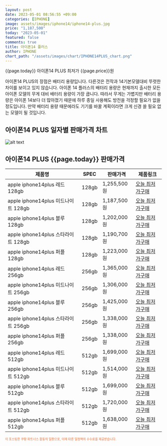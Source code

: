 ```yaml
---
layout: post
date: 2023-05-01 08:56:55 +09:00
categories: [IPHONE]
image: assets/images/iphone14/iphone14-plus.jpg
price: "1,187,500"
today: "2023-05-01"
featured: false
comments: true
title: 아이폰14 플러스
author: IPHONE
chart_path: "/assets/images/chart/IPHONE14PLUS_chart.png"
---
```


{{page.today}} 아이폰14 PLUS 최저가 {{page.price}}원

아이폰14 PLUS의 장점은 배터리 용량입니다. 다른것은 전작과 14기본모델대비 뚜렷한 차이를 보이고 있지 않습니다.
아이폰 14 플러스의 배터리 용량은 현재까지 출시한 모든 아이폰 모델의 무게 대비 배터리 용량이 가장 큽니다. 따라서 무게는 가볍지만 배터리 용량은 아이폰 14보다 더 많아졌기 때문에 하루 종일 사용해도 방전을 걱정할 필요가 없을 정도입니다. 만약 배터리 용량 때문에라도 기기를 바꿀 계획이라면 크게 신경 쓸 필요 없는 모델이 될 것입니다.

## 아이폰14 PLUS 일자별 판매가격 차트
![alt text]({{page.chart_path}} "아이폰14 PLUS3 판매가격 차트")

## 아이폰14 PLUS {{page.today}} 판매가격
<main>
<table id="rwd-table-large">
  <thead>
    <tr>
      <th>제품명</th>
      <th>SPEC</th>
      <th>판매가격</th>
      <th>제품링크</th>
    </tr>
  </thead>
  <tbody><tr>
        <td>apple iphone14plus 레드 128gb </td>
        <td>128gb</td>
        <td>1,255,500원</td>
        <td><a href='https://link.coupang.com/a/SOXMI' target='_blank'>오늘 최저가구매</a></td>
        </tr><tr>
        <td>apple iphone14plus 미드나이트 128gb </td>
        <td>128gb</td>
        <td>1,187,500원</td>
        <td><a href='https://link.coupang.com/a/SOXOS' target='_blank'>오늘 최저가구매</a></td>
        </tr><tr>
        <td>apple iphone14plus 블루 128gb </td>
        <td>128gb</td>
        <td>1,202,000원</td>
        <td><a href='https://link.coupang.com/a/SOXRa' target='_blank'>오늘 최저가구매</a></td>
        </tr><tr>
        <td>apple iphone14plus 스타라이트 128gb </td>
        <td>128gb</td>
        <td>1,190,700원</td>
        <td><a href='https://link.coupang.com/a/SOXTi' target='_blank'>오늘 최저가구매</a></td>
        </tr><tr>
        <td>apple iphone14plus 퍼플 128gb </td>
        <td>128gb</td>
        <td>1,223,000원</td>
        <td><a href='https://link.coupang.com/a/SOXVy' target='_blank'>오늘 최저가구매</a></td>
        </tr><tr>
        <td>apple iphone14plus 레드 256gb </td>
        <td>256gb</td>
        <td>1,365,000원</td>
        <td><a href='https://link.coupang.com/a/SOXYu' target='_blank'>오늘 최저가구매</a></td>
        </tr><tr>
        <td>apple iphone14plus 미드나이트 256gb </td>
        <td>256gb</td>
        <td>1,306,000원</td>
        <td><a href='https://link.coupang.com/a/SOX1p' target='_blank'>오늘 최저가구매</a></td>
        </tr><tr>
        <td>apple iphone14plus 블루 256gb </td>
        <td>256gb</td>
        <td>1,425,000원</td>
        <td><a href='https://link.coupang.com/a/SOX3e' target='_blank'>오늘 최저가구매</a></td>
        </tr><tr>
        <td>apple iphone14plus 스타라이트 256gb </td>
        <td>256gb</td>
        <td>1,338,000원</td>
        <td><a href='https://link.coupang.com/a/SOX5K' target='_blank'>오늘 최저가구매</a></td>
        </tr><tr>
        <td>apple iphone14plus 퍼플 256gb </td>
        <td>256gb</td>
        <td>1,338,000원</td>
        <td><a href='https://link.coupang.com/a/SOX8c' target='_blank'>오늘 최저가구매</a></td>
        </tr><tr>
        <td>apple iphone14plus 레드 512gb </td>
        <td>512gb</td>
        <td>1,699,000원</td>
        <td><a href='https://link.coupang.com/a/SOX95' target='_blank'>오늘 최저가구매</a></td>
        </tr><tr>
        <td>apple iphone14plus 미드나이트 512gb </td>
        <td>512gb</td>
        <td>1,514,000원</td>
        <td><a href='https://link.coupang.com/a/SOYbX' target='_blank'>오늘 최저가구매</a></td>
        </tr><tr>
        <td>apple iphone14plus 블루 512gb </td>
        <td>512gb</td>
        <td>1,699,000원</td>
        <td><a href='https://link.coupang.com/a/SOYeZ' target='_blank'>오늘 최저가구매</a></td>
        </tr><tr>
        <td>apple iphone14plus 스타라이트 512gb </td>
        <td>512gb</td>
        <td>1,720,000원</td>
        <td><a href='https://link.coupang.com/a/SOYhS' target='_blank'>오늘 최저가구매</a></td>
        </tr><tr>
        <td>apple iphone14plus 퍼플 512gb </td>
        <td>512gb</td>
        <td>1,638,000원</td>
        <td><a href='https://link.coupang.com/a/SOYko' target='_blank'>오늘 최저가구매</a></td>
        </tr></tbody>
</table>
</main>
<div style="color:#e56a2c;font-size: 0.7em;" >
이 포스팅은 쿠팡 파트너스 활동의 일환으로, 이에 따른 일정액의 수수료를 제공받습니다.
</div>
